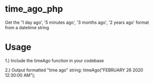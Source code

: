 # time_ago_php
Get the '1 day ago', '5 minutes ago', '3 months ago', '2 years ago' format from a datetime string

# Usage
1.) Include the timeAgo function in your codebase

2.) Output formatted "time ago" string:
timeAgo("FEBRUARY 26 2020 12:30:00 AM");
